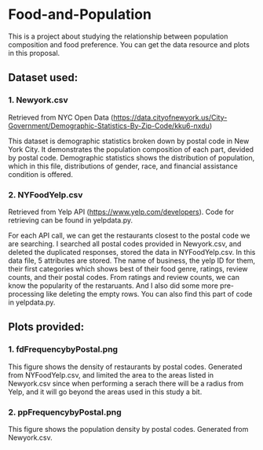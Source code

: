 # Food-and-Population

This is a project about studying the relationship between population composition and food preference. You can get the data resource and plots in this proposal.

## Dataset used:

### 1. Newyork.csv

Retrieved from NYC Open Data (https://data.cityofnewyork.us/City-Government/Demographic-Statistics-By-Zip-Code/kku6-nxdu)

This dataset is demographic statistics broken down by postal code in New York City. It demonstrates the population composition of each part, devided by postal code. Demographic statistics shows the distribution of population, which in this file, distributions of gender, race, and financial assistance condition is offered. 

### 2. NYFoodYelp.csv

Retrieved from Yelp API (https://www.yelp.com/developers). Code for retrieving can be found in yelpdata.py. 

For each API call, we can get the restaurants closest to the postal code we are searching. I searched all postal codes provided in Newyork.csv, and deleted the duplicated responses, stored the data in NYFoodYelp.csv. In this data file, 5 attributes are stored. The name of business, the yelp ID for them, their first categories which shows best of their food genre, ratings, review counts, and their postal codes. From ratings and review counts, we can know the popularity of the restaruants. And I also did some more pre-processing like deleting the empty rows. You can also find this part of code in yelpdata.py.

## Plots provided:

### 1. fdFrequencybyPostal.png

This figure shows the density of restaurants by postal codes. Generated from NYFoodYelp.csv, and limited the area to the areas listed in Newyork.csv since when performing a serach there will be a radius from Yelp, and it will go beyond the areas used in this study a bit.

### 2. ppFrequencybyPostal.png

This figure shows the population density by postal codes. Generated from Newyork.csv. 
